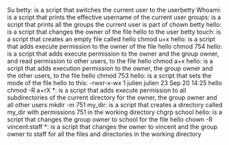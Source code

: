 Su betty: is a script that switches the current user to the userbetty
Whoami: is a script that prints the effective username of the current user
groups: is a script that prints all the groups the current user is part of
chown betty hello: is  a script that changes the owner of the file hello to the user betty
touch: is a script that creates an empty file called hello
chmod u+x hello: is a script that adds execute permission to the owner of the file hello
chmod 754 hello: is a script that adds execute permission to the owner and the group owner, and read permission to other users, to the file hello
chmod a+x hello: is  a script that adds execution permission to the owner, the group owner and the other users, to the file hello
chmod 753 hello: is a script that sets the mode of the file hello to this: -rwxr-x-wx 1 julien julien 23 Sep 20 14:25 hello
chmod -R a+rX *: is a script that adds execute permission to all subdirectories of the current directory for the owner, the group owner and all other users
mkdir -m 751 my_dir: is a script that creates a directory called my_dir with permissions 751 in the working directory
chgrp school hello: is a script that changes the group owner to school for the file hello
chown -R vincent:staff *: is a script that changes the owner to vincent and the group owner to staff for all the files and directories in the working directory

